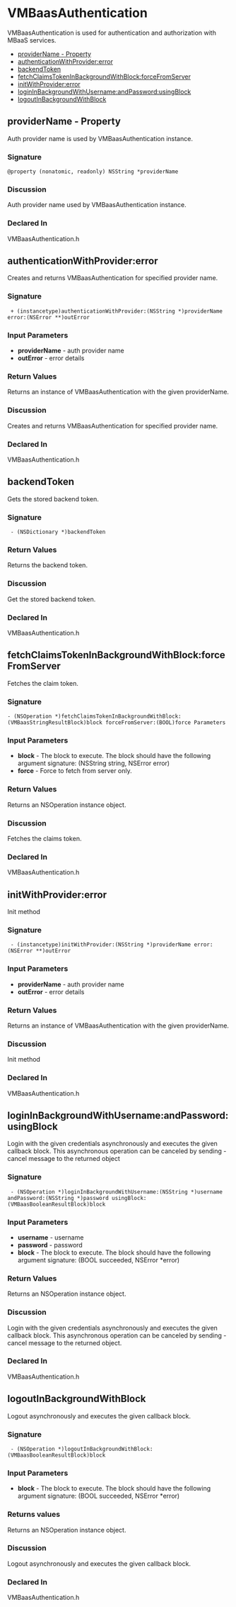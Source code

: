 # VMBaasAuthentication

VMBaasAuthentication is used for authentication and authorization with MBaaS services.

*   [providerName - Property](#provider)
*   [authenticationWithProvider:error](#authenti)
*   [backendToken](#backendT)
*   [fetchClaimsTokenInBackgroundWithBlock:forceFromServer](#fetchCla)
*   [initWithProvider:error](#initWith)
*   [loginInBackgroundWithUsername:andPassword:usingBlock](#loginInB)
*   [logoutInBackgroundWithBlock](#logoutIn)

## <a name="provider"></a>providerName - Property

Auth provider name is used by VMBaasAuthentication instance.

### Signature

`@property (nonatomic, readonly) NSString *providerName`

### Discussion

Auth provider name used by VMBaasAuthentication instance.

### Declared In

VMBaasAuthentication.h

## <a name="authenti"></a>authenticationWithProvider:error

Creates and returns VMBaasAuthentication for specified provider name.

### Signature

` + (instancetype)authenticationWithProvider:(NSString *)providerName error:(NSError **)outError`

### Input Parameters

*   **providerName** - auth provider name
*   **outError** - error details

### Return Values

Returns an instance of VMBaasAuthentication with the given providerName.

### Discussion

Creates and returns VMBaasAuthentication for specified provider name.

### Declared In

VMBaasAuthentication.h

## <a name="backendT"></a>backendToken

Gets the stored backend token.

### Signature

` - (NSDictionary *)backendToken`

### Return Values

Returns the backend token.

### Discussion

Get the stored backend token.

### Declared In

VMBaasAuthentication.h

## <a name="fetchCla"></a>fetchClaimsTokenInBackgroundWithBlock:forceFromServer

Fetches the claim token.

### Signature

`- (NSOperation *)fetchClaimsTokenInBackgroundWithBlock:(VMBaasStringResultBlock)block forceFromServer:(BOOL)force Parameters`

### Input Parameters

*   **block** - The block to execute. The block should have the following argument signature: (NSString string, NSError error)
*   **force** - Force to fetch from server only.

### Return Values

Returns an NSOperation instance object.

### Discussion

Fetches the claims token.

### Declared In

VMBaasAuthentication.h

## <a name="initWith"></a>initWithProvider:error

Init method

### Signature

` - (instancetype)initWithProvider:(NSString *)providerName error:(NSError **)outError`

### Input Parameters

*   **providerName** - auth provider name
*   **outError** - error details

### Return Values

Returns an instance of VMBaasAuthentication with the given providerName.

### Discussion

Init method

### Declared In

VMBaasAuthentication.h

## <a name="loginInB"></a>loginInBackgroundWithUsername:andPassword:usingBlock

Login with the given credentials asynchronously and executes the given callback block. This asynchronous operation can be canceled by sending -cancel message to the returned object

### Signature

` - (NSOperation *)loginInBackgroundWithUsername:(NSString *)username andPassword:(NSString *)password usingBlock:(VMBaasBooleanResultBlock)block`

### Input Parameters

*   **username** - username
*   **password** - password
*   **block** - The block to execute. The block should have the following argument signature: (BOOL succeeded, NSError *error)

### Return Values

Returns an NSOperation instance object.

### Discussion

Login with the given credentials asynchronously and executes the given callback block. This asynchronous operation can be canceled by sending -cancel message to the returned object.

### Declared In

VMBaasAuthentication.h

## <a name="logoutIn"></a>logoutInBackgroundWithBlock

Logout asynchronously and executes the given callback block.

### Signature

` - (NSOperation *)logoutInBackgroundWithBlock:(VMBaasBooleanResultBlock)block`

### Input Parameters

*   **block** - The block to execute. The block should have the following argument signature: (BOOL succeeded, NSError *error)

### Returns values

Returns an NSOperation instance object.

### Discussion

Logout asynchronously and executes the given callback block.

### Declared In

VMBaasAuthentication.h